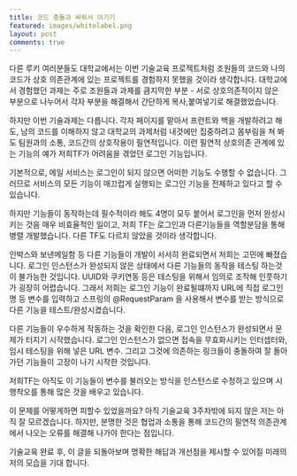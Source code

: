 ```yaml
---
title: 코드 충돌과 싸워서 이기기
featured: images/whitelabel.png
layout: post
comments: true
---
```


다른 루키 여러분들도 대학교에서는 이번 기술교육 프로젝트처럼 조원들의 코드와 나의 코드가 상호 의존관계에 있는 프로젝트를 경험하지 못했을 것이라 생각합니다. 대학교에서 경험했던 과제는 주로 조원들과 과제를 큼지막한 부분 - 서로 상호의존적이지 않은 부분으로 나누어서 각자 부분을 해결해서 간단하게 복사,붙여넣기로 해결했었습니다.

하지만 이번 기술과제는 다릅니다. 각자 페이지를 맡아서 프런트와 백을 개발하려고 해도, 남의 코드를 이해하지 않고 대학교의 과제처럼 내것에만 집중하려고 몸부림을 쳐 봐도 팀원과의 소통, 코드간의 상호작용이 필연적입니다. 이런 필연적 상호의존 관계에 있는 기능의 예가 저희TF가 어려움을 겪었던 로그인 기능입니다.

기본적으로, 메일 서비스는 로그인이 되지 않으면 어떠한 기능도 수행할 수 없습니다. 그러므로 서비스의 모든 기능이 매끄럽게 실행되는 로그인 기능을 전제하고 있다고 할 수 있습니다.

하지만 기능들이 동작하는데 필수적이라 해도 4명이 모두 붙어서 로그인을 먼저 완성시키는 것음 매우 비효율적인 일이고, 저희 TF는 로그인과 다른기능들을 역할분담을 통해 병렬 개발했습니다. 다른 TF도 다르지 않았을 것이라 생각합니다.

인박스와 보낸메일함 등 다른 기능들이 개발이 서서히 완료되면서 저희는 고민에 빠졌습니다. 로그인 인스턴스가 완성되지 않은 상태에서 다른 기능들의 동작을 테스팅 하는것이 불가능한 것입니다. UUID와 쿠키연동 등은 테스팅을 위해서 임의로 조작해 인풋하기가 굉장히 어렵습니다. 그래서 저희는 로그인 기능이 완료될떄까지 URL에 직접 로그인명 등 변수를 입력하고 스프링의 @RequestParam 을 사용해서 변수를 받는 방식으로 다른 기능을 테스트/완성시켰습니다.

다른 기능들이 우수하게 작동하는 것을 확인한 다음, 로그인 인스턴스가 완성되면서 문제가 터지기 시작했습니다. 로그인 인스턴스가 없으면 접속을 무효화시키는 인터셉터와, 임시 테스팅을 위해 넣은 URL 변수. 그리고 그것에 의존하는 링크들이 충돌하여 잘 돌아가던 기능들이 고장이 나기 시작한 것입니다.

저희TF는 아직도 이 기능들이 변수를 불러오는 방식을 인스턴스로 수정하고 있으며 시행착오를 통해 많은 것을 배우고 있습니다.

이 문제를 어떻게하면 피할수 있었을까요? 아직 기술교육 3주차밖에 되지 않은 저는 아직 잘 모르겠습니다. 하지만, 분명한 것은 협업과 소통을 통해 코드간의 필연적 의존관계에서 나오는 오류를 해결해 나가야 한다는 점입니다.

기술교육 완료 후, 이 글을 되돌아보며 명확한 해답과 개선점을 제시할 수 있어질 미래의 저의 모습을 기대 합니다.
